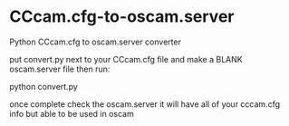 # CCcam.cfg-to-oscam.server
Python CCcam.cfg to oscam.server converter

put convert.py next to your CCcam.cfg file and make a BLANK oscam.server file then run:

python convert.py

once complete check the oscam.server it will have all of your cccam.cfg info but able to be used in oscam
